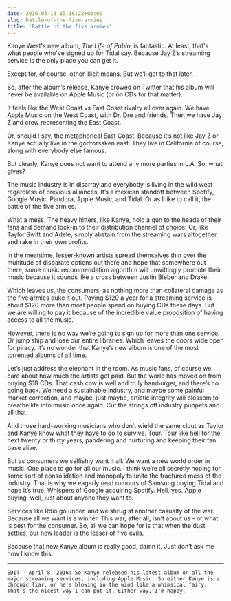 ```yaml
---
date: 2016-03-13 15:16:22+00:00
slug: battle-of-the-five-armies
title: 'Battle of the five armies'
---
```


Kanye West's new album, *The Life of Pablo*, is fantastic. At least, that's what people who've signed up for Tidal say. Because Jay Z’s streaming service is the only place you can get it. 

Except for, of course, other illicit means. But we’ll get to that later.

So, after the album’s release, Kanye crowed on Twitter that his album will never be available on Apple Music (or on CDs for that matter). 

It feels like the West Coast vs East Coast rivalry all over again. We have Apple Music on the West Coast, with Dr. Dre and friends. Then we have Jay Z and crew representing the East Coast. 

Or, should I say, the metaphorical East Coast. Because it’s not like Jay Z or Kanye actually live in the godforsaken east. They live in California of course, along with everybody else famous. 

But clearly, Kanye does not want to attend any more parties in L.A. So, what gives?

<!--more-->

The music industry is in disarray and everybody is living in the wild west regardless of previous alliances. It’s a mexican standoff between Spotify, Google Music, Pandora, Apple Music, and Tidal. Or as I like to call it, the battle of the five armies.

What a mess. The heavy hitters, like Kanye, hold a gun to the heads of their fans and demand lock-in to their distribution channel of choice. Or, like Taylor Swift and Adele, simply abstain from the streaming wars altogether and rake in their own profits.

In the meantime, lesser-known artists spread themselves thin over the multitude of disparate options out there and hope that somewhere out there, some music recommendation algorithm will unwittingly promote their music because it sounds like a cross between Justin Bieber and Drake.

Which leaves us, the consumers, as nothing more than collateral damage as the five armies duke it out. Paying $120 a year for a streaming service is about $120 more than most people spend on buying CDs these days. But we are willing to pay it because of the incredible value proposition of having access to all the music. 

However, there is no way we’re going to sign up for more than one service. Or jump ship and lose our entire libraries. Which leaves the doors wide open for piracy. It’s no wonder that Kanye’s new album is one of the most torrented albums of all time.

Let’s just address the elephant in the room. As music fans, of course we care about how much the artists get paid. But the world has moved on from buying $18 CDs. That cash cow is well and truly hamburger, and there’s no going back. We need a sustainable industry, and maybe some painful market correction, and maybe, just maybe, artistic integrity will blossom to breathe life into music once again. Cut the strings off industry puppets and all that.

And those hard-working musicians who don’t wield the same clout as Taylor and Kanye know what they have to do to survive. Tour. Tour like hell for the next twenty or thirty years, pandering and nurturing and keeping their fan base alive.

But as consumers we selfishly want it all. We want a new world order in music. One place to go for all our music. I think we’re all secretly hoping for some sort of consolidation and monopoly to unite the fractured mess of the industry. That is why we eagerly read rumours of Samsung buying Tidal and hope it’s true. Whispers of Google acquiring Spotify. Hell, yes. Apple buying, well, just about anyone they want to.

Services like Rdio go under, and we shrug at another casualty of the war. Because all we want is a winner. This war, after all, isn’t about us - or what is best for the consumer. So, all we can hope for is that when the dust settles, our new leader is the lesser of five evils.

Because that new Kanye album is really good, damn it. Just don’t ask me how I know this.

---

```EDIT - April 8, 2016: So Kanye released his latest album on all the major streaming services, including Apple Music. So either Kanye is a chronic liar, or he's blowing in the wind like a whimsical fairy. That's the nicest way I can put it. Either way, I'm happy.```
